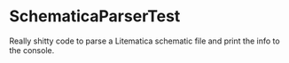 # SchematicaParserTest
Really shitty code to parse a Litematica schematic file and print the info to the console.
